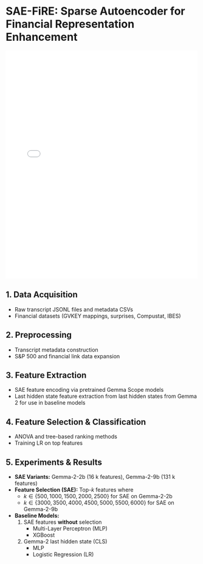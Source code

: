 # SAE-FiRE: Sparse Autoencoder for Financial Representation Enhancement

<embed src="./diagram/architecture7.pdf" type="application/pdf" width="100%" height="600px" />

## 1. Data Acquisition
- Raw transcript JSONL files and metadata CSVs  
- Financial datasets (GVKEY mappings, surprises, Compustat, IBES)

## 2. Preprocessing
- Transcript metadata construction 
- S&P 500 and financial link data expansion 

## 3. Feature Extraction
- SAE feature encoding via pretrained Gemma Scope models  
- Last hidden state feature extraction from last hidden states from Gemma 2 for use in baseline models

## 4. Feature Selection & Classification
- ANOVA and tree-based ranking methods  
- Training LR on top features

## 5. Experiments & Results
- **SAE Variants:** Gemma-2-2b (16 k features), Gemma-2-9b (131 k features)  
- **Feature Selection (SAE):** Top-$k$ features where  
  - $k \in \{500, 1000, 1500, 2000, 2500\}$ for SAE on Gemma-2-2b  
  - $k \in \{3000, 3500, 4000, 4500, 5000, 5500, 6000\}$ for SAE on Gemma-2-9b  
- **Baseline Models:**  
  1. SAE features **without** selection  
     - Multi-Layer Perceptron (MLP)  
     - XGBoost  
  2. Gemma-2 last hidden state (CLS)  
     - MLP  
     - Logistic Regression (LR)  